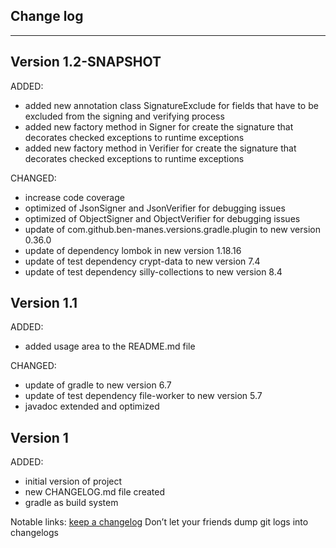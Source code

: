 ## Change log
----------------------

Version 1.2-SNAPSHOT
-------------

ADDED: 

- added new annotation class SignatureExclude for fields that have to be excluded from the signing and verifying process
- added new factory method in Signer for create the signature that decorates checked exceptions to runtime exceptions
- added new factory method in Verifier for create the signature that decorates checked exceptions to runtime exceptions

CHANGED:

- increase code coverage
- optimized of JsonSigner and JsonVerifier for debugging issues
- optimized of ObjectSigner and ObjectVerifier for debugging issues
- update of com.github.ben-manes.versions.gradle.plugin to new version 0.36.0
- update of dependency lombok in new version 1.18.16
- update of test dependency crypt-data to new version 7.4
- update of test dependency silly-collections to new version 8.4

Version 1.1
-------------

ADDED: 

- added usage area to the README.md file

CHANGED:

- update of gradle to new version 6.7
- update of test dependency file-worker to new version 5.7
- javadoc extended and optimized

Version 1
-------------

ADDED: 

- initial version of project
- new CHANGELOG.md file created
- gradle as build system

Notable links:
[keep a changelog](http://keepachangelog.com/en/1.0.0/) Don’t let your friends dump git logs into changelogs
